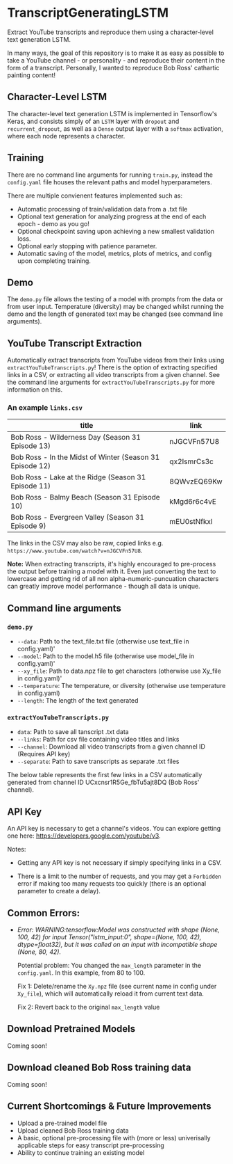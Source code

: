 # TranscriptGeneratingLSTM
Extract YouTube transcripts and reproduce them using a character-level text generation LSTM.

In many ways, the goal of this repository is to make it as easy as possible to take a YouTube channel - or personality - and reproduce their content in the form of a transcript. Personally, I wanted to reproduce Bob Ross' cathartic painting content!

## Character-Level LSTM
The character-level text generation LSTM is implemented in Tensorflow's Keras, and consists simply of an `LSTM` layer with `dropout` and `recurrent_dropout`, as well as a `Dense` output layer with a `softmax` activation, where each node represents a character.

## Training

There are no command line arguments for running `train.py`, instead the `config.yaml` file houses the relevant paths and model hyperparameters.

There are multiple convienent features implemented such as:
 * Automatic processing of train/validation data from a .txt file
 * Optional text generation for analyzing progress at the end of each epoch - demo as you go!
 * Optional checkpoint saving upon achieving a new smallest validation loss.
 * Optional early stopping with patience parameter.
 * Automatic saving of the model, metrics, plots of metrics, and config upon completing training.

## Demo

The `demo.py` file allows the testing of a model with prompts from the data or from user input. Temperature (diversity) may be changed whilst running the demo and the length of generated text may be changed (see command line arguments).

## YouTube Transcript Extraction

Automatically extract transcripts from YouTube videos from their links using `extractYouTubeTranscripts.py`! There is the option of extracting specified links in a CSV, or extracting all video transcripts from a given channel. See the command line arguments for `extractYouTubeTranscripts.py` for more information on this.

### An example `links.csv`

| title                                                      | link        |
|------------------------------------------------------------|-------------|
| Bob Ross - Wilderness Day (Season 31   Episode 13)         | nJGCVFn57U8 |
| Bob Ross - In the Midst of Winter (Season   31 Episode 12) | qx2IsmrCs3c |
| Bob Ross - Lake at the Ridge (Season 31   Episode 11)      | 8QWvzEQ69Kw |
| Bob Ross - Balmy Beach (Season 31 Episode   10)            | kMgd6r6c4vE |
| Bob Ross - Evergreen Valley (Season 31   Episode 9)        | mEU0stNfkxI |

The links in the CSV may also be raw, copied links e.g. `https://www.youtube.com/watch?v=nJGCVFn57U8`.

**Note:** When extracting transcripts, it's highly encouraged to pre-process the output before training a model with it. Even just converting the text to lowercase and getting rid of all non alpha-numeric-puncuation characters can greatly improve model performance - though all data is unique.

## Command line arguments

### `demo.py`
 * `--data`: Path to the text_file.txt file (otherwise use text_file in config.yaml)'
 * `--model`: Path to the model.h5 file (otherwise use model_file in config.yaml)'
 * `--xy_file`: Path to data.npz file to get characters (otherwise use Xy_file in config.yaml)'
 * `--temperature`: The temperature, or diversity (otherwise use temperature in config.yaml)
 * `--length`: The length of the text generated


### `extractYouTubeTranscripts.py`
* `data`: Path to save all tanscript .txt data
* `--links`: Path for csv file containing video titles and links
* `--channel`: Download all video transcripts from a given channel ID (Requires API key)
* `--separate`: Path to save transcripts as separate .txt files


The below table represents the first few links in a CSV automatically generated from channel ID UCxcnsr1R5Ge_fbTu5ajt8DQ (Bob Ross' channel).



## API Key

An API key is necessary to get a channel's videos. You can explore getting one here: https://developers.google.com/youtube/v3.


Notes:
 * Getting any API key is not necessary if simply specifying links in a CSV.

 * There is a limit to the number of requests, and you may get a `Forbidden` error if making too many requests too quickly (there is an optional parameter to create a delay).


## Common Errors:

 * *Error: WARNING:tensorflow:Model was constructed with shape (None, 100, 42) for input Tensor("lstm_input:0", shape=(None, 100, 42), dtype=float32), but it was called on an input with incompatible shape (None, 80, 42).*

    Potential problem: You changed the `max_length` parameter in the `config.yaml`. In this example, from 80 to 100.

    Fix 1: Delete/rename the `Xy.npz` file (see current name in config under `Xy_file`), which will automatically reload it from current text data.

    Fix 2: Revert back to the original `max_length` value


## Download Pretrained Models

Coming soon!

## Download cleaned Bob Ross training data

Coming soon!

## Current Shortcomings & Future Improvements
 * Upload a pre-trained model file
 * Upload cleaned Bob Ross training data
 * A basic, optional pre-processing file with (more or less) univerisally applicable steps for easy transcript pre-processing
 * Ability to continue training an existing model

